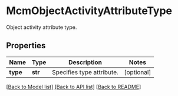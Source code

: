 # McmObjectActivityAttributeType

Object activity attribute type.

## Properties
Name | Type | Description | Notes
------------ | ------------- | ------------- | -------------
**type** | **str** | Specifies type attribute. | [optional] 

[[Back to Model list]](../README.md#documentation-for-models) [[Back to API list]](../README.md#documentation-for-api-endpoints) [[Back to README]](../README.md)


